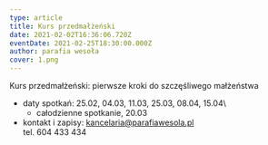 ```yaml
---
type: article
title: Kurs przedmałżeński
date: 2021-02-02T16:36:06.720Z
eventDate: 2021-02-25T18:30:00.000Z
author: parafia wesoła
cover: 1.png
---
```

<!--StartFragment-->

Kurs przedmałżeński: pierwsze kroki do szczęśliwego małżeństwa

* daty spotkań: 25.02, 04.03, 11.03, 25.03, 08.04, 15.04\
  + całodzienne spotkanie, 20.03
* kontakt i zapisy: kancelaria@parafiawesola.pl\
  tel. 604 433 434

<!--EndFragment-->